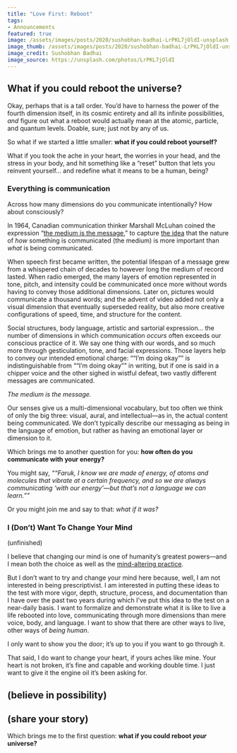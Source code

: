 ```yaml
---
title: "Love First: Reboot"
tags:
- Announcements
featured: true
image: /assets/images/posts/2020/sushobhan-badhai-LrPKL7jOldI-unsplash.jpg
image_thumb: /assets/images/posts/2020/sushobhan-badhai-LrPKL7jOldI-unsplash_thumbnail.jpg
image_credit: Sushobhan Badhai
image_source: https://unsplash.com/photos/LrPKL7jOldI
---
```


## What if you could reboot the universe?

Okay, perhaps that is a tall order. You’d have to harness the power of the fourth dimension itself, in its cosmic entirety and all its infinite possibilities, _and_ figure out what a reboot would actually mean at the atomic, particle, and quantum levels. Doable, sure; just not by any of us.

So what if we started a little smaller: **what if you could reboot yourself?**

What if you took the ache in your heart, the worries in your head, and the stress in your body, and hit something like a “reset” button that lets you reinvent yourself… and redefine what it means to be a human, being?

### Everything is communication

Across how many dimensions do you communicate intentionally? How about consciously?

In 1964, Canadian communication thinker Marshall McLuhan coined the expression “[the medium is the message](https://en.wikipedia.org/wiki/The_medium_is_the_message),” to capture [the idea](#asfat) that the nature of _how_ something is communicated (the medium) is more important than _what_ is being communicated.

<!-- these two paragraphs will move into /everything-is/communication -->
When speech first became written, the potential lifespan of a message grew from a whispered chain of decades to however long the medium of record lasted. When radio emerged, the many layers of emotion represented in tone, pitch, and intensity could be communicated once more without words having to convey those additional dimensions. Later on, pictures would communicate a thousand words; and the advent of video added not only a visual dimension that eventually superseded reality, but also more creative configurations of speed, time, and structure for the content.
<!-- Of course, "pictures" here only refers to the photographic kind. Drawings and paintings long precede the advent of radio signals. -->

Social structures, body language, artistic and sartorial expression… the number of dimensions in which communication _occurs_ often exceeds our conscious practice of it. We say one thing with our words, and so much more through gesticulation, tone, and facial expressions. Those layers help to convey our intended emotional charge: <q>“I’m doing okay”</q> is indistinguishable from <q>“I’m doing okay”</q> in writing, but if one is said in a chipper voice and the other sighed in wistful defeat, two vastly different messages are communicated.

_The medium is the message._
<!-- Or at the very least, the medium is as important an element of the communication as the message itself. -->

Our senses give us a multi-dimensional vocabulary, but too often we think of only the big three: visual, aural, and intellectual—as in, the actual content being communicated. We don’t typically describe our messaging as being in the language of emotion, but rather as having an emotional layer or dimension to it.

Which brings me to another question for you: **how often do you communicate with your energy?**

You might say, _<q>“Faruk, I know we are made of energy, of atoms and molecules that vibrate at a certain frequency, and so we are always communicating ‘with our energy’—but that’s not a language we can learn.”</q>_

Or you might join me and say to that: _what if it was?_

### I (Don’t) Want To Change Your Mind

(unfinished)

I believe that changing our mind is one of humanity’s greatest powers—and I mean both the choice as well as the [mind-altering practice](https://michaelpollan.com/books/how-to-change-your-mind/).

But I don’t want to try and change your mind here because, well, I am not interested in being prescriptivist. I am interested in putting these ideas to the test with more vigor, depth, structure, process, and documentation than I have over the past two years during which I’ve put this idea to the test on a near-daily basis. I want to formalize and demonstrate what it is like to live a life rebooted into love, communicating through more dimensions than mere voice, body, and language. I want to show that there are other ways to live, other ways of _being human_.

I only want to show you the door; it’s up to you if you want to go through it.

That said, I do want to change your heart, if yours aches like mine. Your heart is not broken, it’s fine and capable and working double time. I just want to give it the engine oil it’s been asking for.


## (believe in possibility)


## (share your story)



Which brings me to the first question: **what if you could reboot _your_ universe?**
